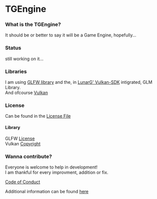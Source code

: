<h1>TGEngine</h1>

<h3>What is the TGEngine?</h3>

It should be or better to say it will be a Game Engine, hopefully...

<h3>Status</h3>

still working on it...

<h3>Libraries</h3>

I am using [GLFW library](http://www.glfw.org/) and the, in [LunarG' Vulkan-SDK](https://vulkan.lunarg.com/sdk/home) intigrated, GLM Library.<br>
And ofcourse [Vulkan](https://www.khronos.org/vulkan/)

<h3>License</h3>

Can be found in the [License File](https://github.com/MrTroble/TGEngine/blob/master/LICENSE)
<br>
<h4>Library</h4>

GLFW [License](https://github.com/glfw/glfw/blob/master/LICENSE.md) <br>
Vulkan [Copyright](https://www.khronos.org/faq/category/category/Licensing-and-Copyright)


<h3>Wanna contribute?</h3>

Everyone is welcome to help in development!<br>
I am thankful for every improvment, addition or fix.

[Code of Conduct](https://github.com/MrTroble/TGEngine/blob/master/CODE_OF_CONDUCT.md)

Additional information can be found [here](https://github.com/MrTroble/TGEngine/blob/master/CONTRIBUTING.md)
